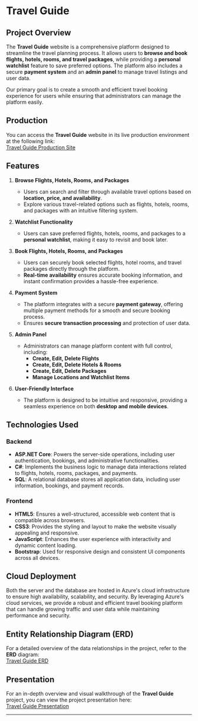 # Travel Guide

## Project Overview

The **Travel Guide** website is a comprehensive platform designed to streamline the travel planning process. It allows users to **browse and book flights, hotels, rooms, and travel packages**, while providing a **personal watchlist** feature to save preferred options. The platform also includes a secure **payment system** and an **admin panel** to manage travel listings and user data.

Our primary goal is to create a smooth and efficient travel booking experience for users while ensuring that administrators can manage the platform easily.

## Production

You can access the **Travel Guide** website in its live production environment at the following link:  
[Travel Guide Production Site](https://travelguide-e0bbcdfvcrhbakbv.canadacentral-01.azurewebsites.net/)


## Features

1. **Browse Flights, Hotels, Rooms, and Packages**
   - Users can search and filter through available travel options based on **location, price, and availability**.
   - Explore various travel-related options such as flights, hotels, rooms, and packages with an intuitive filtering system.

2. **Watchlist Functionality**
   - Users can save preferred flights, hotels, rooms, and packages to a **personal watchlist**, making it easy to revisit and book later.

3. **Book Flights, Hotels, Rooms, and Packages**
   - Users can securely book selected flights, hotel rooms, and travel packages directly through the platform.
   - **Real-time availability** ensures accurate booking information, and instant confirmation provides a hassle-free experience.

4. **Payment System**
   - The platform integrates with a secure **payment gateway**, offering multiple payment methods for a smooth and secure booking process.
   - Ensures **secure transaction processing** and protection of user data.

5. **Admin Panel**
   - Administrators can manage platform content with full control, including:
     - **Create, Edit, Delete Flights**
     - **Create, Edit, Delete Hotels & Rooms**
     - **Create, Edit, Delete Packages**
     - **Manage Locations and Watchlist Items**

6. **User-Friendly Interface**
   - The platform is designed to be intuitive and responsive, providing a seamless experience on both **desktop and mobile devices**.

## Technologies Used

### Backend
- **ASP.NET Core**: Powers the server-side operations, including user authentication, bookings, and administrative functionalities.
- **C#**: Implements the business logic to manage data interactions related to flights, hotels, rooms, packages, and payments.
- **SQL**: A relational database stores all application data, including user information, bookings, and payment records.

### Frontend
- **HTML5**: Ensures a well-structured, accessible web content that is compatible across browsers.
- **CSS3**: Provides the styling and layout to make the website visually appealing and responsive.
- **JavaScript**: Enhances the user experience with interactivity and dynamic content loading.
- **Bootstrap**: Used for responsive design and consistent UI components across all devices.

## Cloud Deployment

Both the server and the database are hosted in Azure's cloud infrastructure to ensure high availability, scalability, and security. By leveraging Azure's cloud services, we provide a robust and efficient travel booking platform that can handle growing traffic and user data while maintaining performance and security.

## Entity Relationship Diagram (ERD)

For a detailed overview of the data relationships in the project, refer to the **ERD** diagram:  
[Travel Guide ERD](https://drive.google.com/file/d/1CHnU_8smM94NH6cz_XlhvT9X3RmmoVho/view?usp=drive_link)

## Presentation

For an in-depth overview and visual walkthrough of the **Travel Guide** project, you can view the project presentation here:  
[Travel Guide Presentation](https://docs.google.com/presentation/d/1OwteOGGczF8orcZ1Cxg_2e7n0wFE2U0I/edit?usp=drive_link&ouid=115829859151247139364&rtpof=true&sd=true)

---







